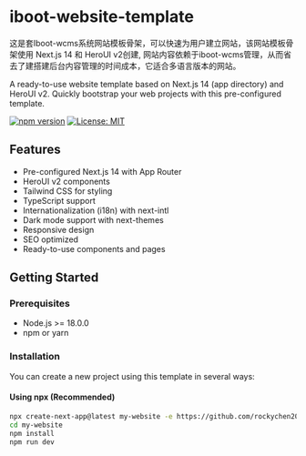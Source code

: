 # iboot-website-template

这是套Iboot-wcms系统网站模板骨架，可以快速为用户建立网站，该网站模板骨架使用 Next.js 14 和 HeroUI v2创建, 网站内容依赖于iboot-wcms管理，从而省去了建搭建后台内容管理的时间成本，它适合多语言版本的网站。

A ready-to-use website template based on Next.js 14 (app directory) and HeroUI v2. Quickly bootstrap your web projects with this pre-configured template.

[![npm version](https://badge.fury.io/js/iboot-website-template.svg)](https://badge.fury.io/js/iboot-website-template)
[![License: MIT](https://img.shields.io/badge/License-MIT-yellow.svg)](https://opensource.org/licenses/MIT)

## Features

- Pre-configured Next.js 14 with App Router
- HeroUI v2 components
- Tailwind CSS for styling
- TypeScript support
- Internationalization (i18n) with next-intl
- Dark mode support with next-themes
- Responsive design
- SEO optimized
- Ready-to-use components and pages

## Getting Started

### Prerequisites

- Node.js >= 18.0.0
- npm or yarn

### Installation

You can create a new project using this template in several ways:

#### Using npx (Recommended)

```bash
npx create-next-app@latest my-website -e https://github.com/rockychen2016/iboot-website-template
cd my-website
npm install
npm run dev